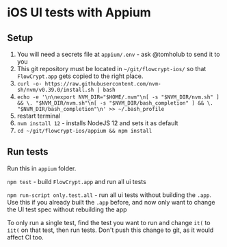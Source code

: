 # iOS UI tests with Appium

## Setup

1. You will need a secrets file at `appium/.env` - ask @tomholub to send it to you
2. This git repository must be located in `~/git/flowcrypt-ios/` so that `FlowCrypt.app` gets copied to the right place.
3. `curl -o- https://raw.githubusercontent.com/nvm-sh/nvm/v0.39.0/install.sh | bash`
4. `echo -e '\n\nexport NVM_DIR="$HOME/.nvm"\n[ -s "$NVM_DIR/nvm.sh" ] && \. "$NVM_DIR/nvm.sh"\n[ -s "$NVM_DIR/bash_completion" ] && \. "$NVM_DIR/bash_completion"\n' >> ~/.bash_profile`
5. restart terminal
6. `nvm install 12` - installs NodeJS 12 and sets it as default
7. `cd ~/git/flowcrypt-ios/appium && npm install`

## Run tests

Run this in `appium` folder. 

`npm test` - build `FlowCrypt.app` and run all ui tests

`npm run-script only.test.all` - run all ui tests without building the `.app`. Use this if you already built the `.app` before, and now only want to change the UI test spec without rebuilding the app

To only run a single test, find the test you want to run and change `it(` to `iit(` on that test, then run tests. Don't push this change to git, as it would affect CI too.

